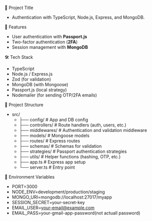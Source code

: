 📖 Project Title
  - Authentication with TypeScript, Node.js, Express, and MongoDB.

🚀 Features 
  - User authentication with **Passport.js**  
  - Two-factor authentication (**2FA**)  
  - Session management with **MongoDB**  

🛠️ Tech Stack 
  - TypeScript
  - Node.js / Express.js
  - Zod (for validation)
  - MongoDB (with Mongoose)
  - Passport.js (local strategy)
  - Nodemailer (for sending OTP/2FA emails)
  
📂 Project Structure 
  - src/
     - ├── config/         # App and DB config
     - ├── controllers/    # Route handlers (auth, users, etc.)
     - ├── middlewares/    # Authentication and validation middleware
     - ├── models/         # Mongoose models
     - ├── routes/         # Express routes
     - ├── schemas/        # Schemas for validation
     - ├── strategies/     # Passport authentication strategies
     - ├── utils/          # Helper functions (hashing, OTP, etc.)
     - ├── app.ts          # Express app setup
     - └── server.ts       # Entry point

🔧 Environment Variables 
  - PORT=3000
  - NODE_ENV=development/production/staging
  - MONGO_URI=mongodb://localhost:27017/myapp
  - SESSION_SECRET=your-secret-key
  - EMAIL_USER=your-email@example.com
  - EMAIL_PASS=your-gmail-app-password(not actuall password)
